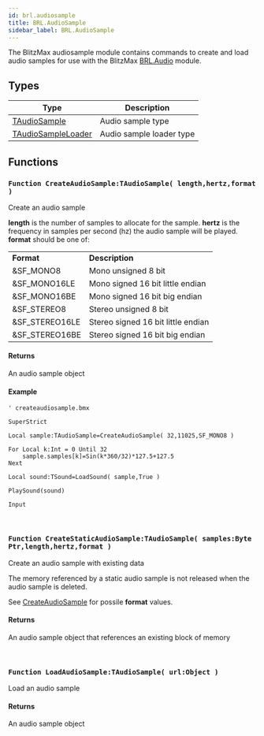 ```yaml
---
id: brl.audiosample
title: BRL.AudioSample
sidebar_label: BRL.AudioSample
---
```



The BlitzMax audiosample module contains commands to create and load audio samples for
use with the BlitzMax [BRL.Audio](../brl/brl_audio.md) module.


## Types
| Type | Description |
|---|---|
| [TAudioSample](../../brl/brl.audiosample/taudiosample) | Audio sample type |
| [TAudioSampleLoader](../../brl/brl.audiosample/taudiosampleloader) | Audio sample loader type |

## Functions

### `Function CreateAudioSample:TAudioSample( length,hertz,format )`

Create an audio sample


<b>length</b> is the number of samples to allocate for the sample. <b>hertz</b> is the frequency in samples per second (hz)
the audio sample will be played. <b>format</b> should be one of:

<table><tr><td> <b>Format</b></td><td><b>Description</b>
</td></tr><tr><td>  &SF_MONO8</td><td>Mono unsigned 8 bit
</td></tr><tr><td>  &SF_MONO16LE</td><td>Mono signed 16 bit little endian
</td></tr><tr><td>  &SF_MONO16BE</td><td>Mono signed 16 bit big endian
</td></tr><tr><td>  &SF_STEREO8</td><td>Stereo unsigned 8 bit
</td></tr><tr><td>  &SF_STEREO16LE</td><td>Stereo signed 16 bit little endian
</td></tr><tr><td>  &SF_STEREO16BE</td><td>Stereo signed 16 bit big endian</td></tr></table>



#### Returns
An audio sample object


#### Example
```blitzmax
' createaudiosample.bmx

SuperStrict

Local sample:TAudioSample=CreateAudioSample( 32,11025,SF_MONO8 )

For Local k:Int = 0 Until 32
	sample.samples[k]=Sin(k*360/32)*127.5+127.5
Next

Local sound:TSound=LoadSound( sample,True )

PlaySound(sound)

Input
```
<br/>

### `Function CreateStaticAudioSample:TAudioSample( samples:Byte Ptr,length,hertz,format )`

Create an audio sample with existing data


The memory referenced by a static audio sample is not released when the audio sample is
deleted.

See [CreateAudioSample](../../brl/brl.audiosample/#function-createaudiosampletaudiosample-lengthhertzformat-) for possile <b>format</b> values.


#### Returns
An audio sample object that references an existing block of memory


<br/>

### `Function LoadAudioSample:TAudioSample( url:Object )`

Load an audio sample

#### Returns
An audio sample object


<br/>

